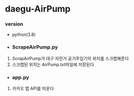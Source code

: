 # daegu-AirPump
### version
- python(3.8)

+ ### ScrapeAirPump.py
1. ScrapAirPump가 대구 자전거 공기주입기의 위치를 스크랩해준다
2. 스크랩된 위치는 AirPump.txt파일에 저장된다

+ ### app.py
1. 카카오 맵 API를 띄운다
